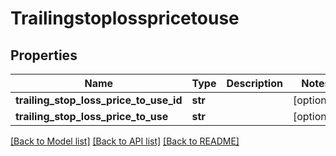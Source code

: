 # Trailingstoplosspricetouse

## Properties
Name | Type | Description | Notes
------------ | ------------- | ------------- | -------------
**trailing_stop_loss_price_to_use_id** | **str** |  | [optional] 
**trailing_stop_loss_price_to_use** | **str** |  | [optional] 

[[Back to Model list]](../README.md#documentation-for-models) [[Back to API list]](../README.md#documentation-for-api-endpoints) [[Back to README]](../README.md)


